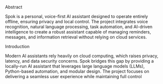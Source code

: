 Abstract

Spok is a personal, voice-first AI assistant designed to operate entirely offline, ensuring privacy and local control. The project integrates voice recognition, natural language processing, task automation, and AI-driven intelligence to create a robust assistant capable of managing reminders, messages, and information retrieval without relying on cloud services.

Introduction

Modern AI assistants rely heavily on cloud computing, which raises privacy, latency, and data security concerns. Spok bridges this gap by providing a locally-run AI assistant that leverages large language models (LLMs), Python-based automation, and modular design. The project focuses on delivering a seamless user experience while maintaining full control
